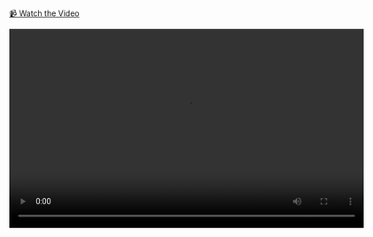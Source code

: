 [📹 Watch the Video](https://github.com/Kabshah/COA-Project/blob/main/Screen%20Recording%202025-01-19%20210818.mp4)

<video width="640" height="360" controls>
  <source src="Screen%20Recording%202025-01-19%20210818.mp4" type="video/mp4">
  Your browser does not support the video tag.
</video>
